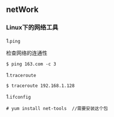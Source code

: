 ## netWork

### Linux下的网络工具

1.`ping`

检查网络的连通性

```shell
$ ping 163.com -c 3 
```

1.`traceroute`

```shell
$ traceroute 192.168.1.128
```

1.`ifconfig`

```shell
# yum install net-tools  //需要安装这个包
```

